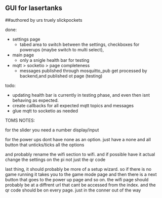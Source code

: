 ## GUI for lasertanks

##authored by urs truely slickpockets

done:
  - settings page
    - tabed area to switch between the settings, checkboxes for powerups (maybe switch to multi select),
  - main page
    - only a snigle health bar for testing
  - mqtt > socketio > page completeness
    - messages published through mosquitto_pub get processed by backend,and  published ot page (testing)

todo:
  - updating health bar is currently in testing phase, and even then isnt behaving as expected.
  - create callbacks for all expected mqtt topics and messages
  - glue mqtt to socketio as needed

  TOMS NOTES:

  for the slider you need a number display/input

  for the power ups dont have none as an option. just have a none and all button that unticks/ticks all the options

  and probably rename the wifi section to wifi. and if possible have it actual change the settings on the pi not just the qr code

  last thing, it should probably be more of a setup wizard. so if there is no game running it takes you to the game mode page and then there is a next button that goes to the power up page and so on. the wifi page should probably be at a diffrent url that cant be accessed from the index. and the qr code should be on every page. just in the conner out of the way
